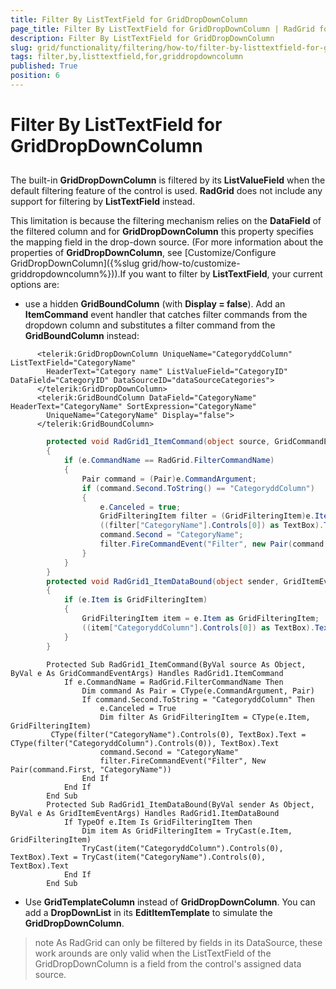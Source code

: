```yaml
---
title: Filter By ListTextField for GridDropDownColumn
page_title: Filter By ListTextField for GridDropDownColumn | RadGrid for ASP.NET AJAX Documentation
description: Filter By ListTextField for GridDropDownColumn
slug: grid/functionality/filtering/how-to/filter-by-listtextfield-for-griddropdowncolumn
tags: filter,by,listtextfield,for,griddropdowncolumn
published: True
position: 6
---
```


# Filter By ListTextField for GridDropDownColumn



## 

The built-in **GridDropDownColumn** is filtered by its **ListValueField** when the default filtering feature of the control is used. **RadGrid** does not include any support for filtering by **ListTextField** instead.

This limitation is because the filtering mechanism relies on the **DataField** of the filtered column and for **GridDropDownColumn** this property specifies the mapping field in the drop-down source. (For more information about the properties of **GridDropDownColumn**, see [Customize/Configure GridDropDownColumn]({%slug grid/how-to/customize-griddropdowncolumn%})).If you want to filter by **ListTextField**, your current options are:

* use a hidden **GridBoundColumn** (with **Display = false**). Add an **ItemCommand** event handler that catches filter commands from the dropdown column and substitutes a filter command from the **GridBoundColumn** instead:



````ASPNET
	  <telerik:GridDropDownColumn UniqueName="CategoryddColumn" ListTextField="CategoryName"
	    HeaderText="Category name" ListValueField="CategoryID" DataField="CategoryID" DataSourceID="dataSourceCategories">
	  </telerik:GridDropDownColumn>
	  <telerik:GridBoundColumn DataField="CategoryName" HeaderText="CategoryName" SortExpression="CategoryName"
	    UniqueName="CategoryName" Display="false">
	  </telerik:GridBoundColumn>
````
````C#
	    protected void RadGrid1_ItemCommand(object source, GridCommandEventArgs e)
	    {
	        if (e.CommandName == RadGrid.FilterCommandName)
	        {
	            Pair command = (Pair)e.CommandArgument;
	            if (command.Second.ToString() == "CategoryddColumn")
	            {
	                e.Canceled = true;
	                GridFilteringItem filter = (GridFilteringItem)e.Item;
	                ((filter["CategoryName"].Controls[0]) as TextBox).Text = ((filter["CategoryddColumn"].Controls[0]) as TextBox).Text;
	                command.Second = "CategoryName";
	                filter.FireCommandEvent("Filter", new Pair(command.First, "CategoryName"));
	            }
	        }
	    }
	    protected void RadGrid1_ItemDataBound(object sender, GridItemEventArgs e)
	    {  
	        if (e.Item is GridFilteringItem) 
	        {  
	            GridFilteringItem item = e.Item as GridFilteringItem; 
	            ((item["CategoryddColumn"].Controls[0]) as TextBox).Text = ((item["CategoryName"].Controls[0]) as TextBox).Text; 
	        }
	    }
````
````VB.NET
	    Protected Sub RadGrid1_ItemCommand(ByVal source As Object, ByVal e As GridCommandEventArgs) Handles RadGrid1.ItemCommand
	        If e.CommandName = RadGrid.FilterCommandName Then
	            Dim command As Pair = CType(e.CommandArgument, Pair)
	            If command.Second.ToString = "CategoryddColumn" Then
	                e.Canceled = True
	                Dim filter As GridFilteringItem = CType(e.Item, GridFilteringItem)
	     CType(filter("CategoryName").Controls(0), TextBox).Text = CType(filter("CategoryddColumn").Controls(0)), TextBox).Text   
	                command.Second = "CategoryName"
	                filter.FireCommandEvent("Filter", New Pair(command.First, "CategoryName"))
	            End If
	        End If
	    End Sub
	    Protected Sub RadGrid1_ItemDataBound(ByVal sender As Object, ByVal e As GridItemEventArgs) Handles RadGrid1.ItemDataBound
	        If TypeOf e.Item Is GridFilteringItem Then
	            Dim item As GridFilteringItem = TryCast(e.Item, GridFilteringItem)
	            TryCast(item("CategoryddColumn").Controls(0), TextBox).Text = TryCast(item("CategoryName").Controls(0), TextBox).Text
	        End If
	    End Sub
````


* Use **GridTemplateColumn** instead of **GridDropDownColumn**. You can add a **DropDownList** in its **EditItemTemplate** to simulate the **GridDropDownColumn**.

>note As RadGrid can only be filtered by fields in its DataSource, these work arounds are only valid when the ListTextField of the GridDropDownColumn is a field from the control's assigned data source.
>

